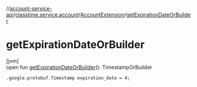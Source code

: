 //[account-service-api](../../../index.md)/[classtime.service.account](../index.md)/[AccountExtension](index.md)/[getExpirationDateOrBuilder](get-expiration-date-or-builder.md)

# getExpirationDateOrBuilder

[jvm]\
open fun [getExpirationDateOrBuilder](get-expiration-date-or-builder.md)(): TimestampOrBuilder

`.google.protobuf.Timestamp expiration_date = 4;`
